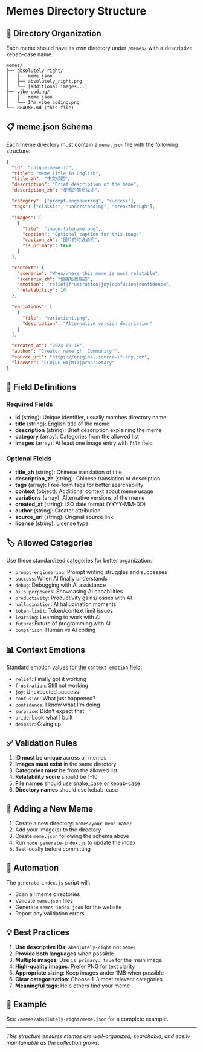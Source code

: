 # Memes Directory Structure

## 📁 Directory Organization

Each meme should have its own directory under `/memes/` with a descriptive kebab-case name.

```
memes/
├── absolutely-right/
│   ├── meme.json
│   ├── absolutely_right.png
│   └── [additional images...]
├── vibe-coding/
│   ├── meme.json
│   └── I'm_vibe_coding.png
└── README.md (this file)
```

## 📋 meme.json Schema

Each meme directory must contain a `meme.json` file with the following structure:

```json
{
  "id": "unique-meme-id",
  "title": "Meme Title in English",
  "title_zh": "中文标题",
  "description": "Brief description of the meme",
  "description_zh": "梗图的简短描述",

  "category": ["prompt-engineering", "success"],
  "tags": ["classic", "understanding", "breakthrough"],

  "images": [
    {
      "file": "image-filename.png",
      "caption": "Optional caption for this image",
      "caption_zh": "图片的可选说明",
      "is_primary": true
    }
  ],

  "context": {
    "scenario": "When/where this meme is most relatable",
    "scenario_zh": "使用场景描述",
    "emotion": "relief|frustration|joy|confusion|confidence",
    "relatability": 10
  },

  "variations": [
    {
      "file": "variation1.png",
      "description": "Alternative version description"
    }
  ],

  "created_at": "2024-09-18",
  "author": "Creator name or 'Community'",
  "source_url": "https://original-source-if-any.com",
  "license": "CC0|CC-BY|MIT|proprietary"
}
```

## 🎯 Field Definitions

### Required Fields

- **id** (string): Unique identifier, usually matches directory name
- **title** (string): English title of the meme
- **description** (string): Brief description explaining the meme
- **category** (array): Categories from the allowed list
- **images** (array): At least one image entry with `file` field

### Optional Fields

- **title_zh** (string): Chinese translation of title
- **description_zh** (string): Chinese translation of description
- **tags** (array): Free-form tags for better searchability
- **context** (object): Additional context about meme usage
- **variations** (array): Alternative versions of the meme
- **created_at** (string): ISO date format (YYYY-MM-DD)
- **author** (string): Creator attribution
- **source_url** (string): Original source link
- **license** (string): License type

## 🏷️ Allowed Categories

Use these standardized categories for better organization:

- `prompt-engineering`: Prompt writing struggles and successes
- `success`: When AI finally understands
- `debug`: Debugging with AI assistance
- `ai-superpowers`: Showcasing AI capabilities
- `productivity`: Productivity gains/losses with AI
- `hallucination`: AI hallucination moments
- `token-limit`: Token/context limit issues
- `learning`: Learning to work with AI
- `future`: Future of programming with AI
- `comparison`: Human vs AI coding

## 📊 Context Emotions

Standard emotion values for the `context.emotion` field:

- `relief`: Finally got it working
- `frustration`: Still not working
- `joy`: Unexpected success
- `confusion`: What just happened?
- `confidence`: I know what I'm doing
- `surprise`: Didn't expect that
- `pride`: Look what I built
- `despair`: Giving up

## ✅ Validation Rules

1. **ID must be unique** across all memes
2. **Images must exist** in the same directory
3. **Categories must be** from the allowed list
4. **Relatability score** should be 1-10
5. **File names** should use snake_case or kebab-case
6. **Directory names** should use kebab-case

## 🚀 Adding a New Meme

1. Create a new directory: `memes/your-meme-name/`
2. Add your image(s) to the directory
3. Create `meme.json` following the schema above
4. Run `node generate-index.js` to update the index
5. Test locally before committing

## 🤖 Automation

The `generate-index.js` script will:
- Scan all meme directories
- Validate `meme.json` files
- Generate `memes-index.json` for the website
- Report any validation errors

## 💡 Best Practices

1. **Use descriptive IDs**: `absolutely-right` not `meme1`
2. **Provide both languages** when possible
3. **Multiple images**: Use `is_primary: true` for the main image
4. **High-quality images**: Prefer PNG for text clarity
5. **Appropriate sizing**: Keep images under 1MB when possible
6. **Clear categorization**: Choose 1-3 most relevant categories
7. **Meaningful tags**: Help others find your meme

## 📝 Example

See `/memes/absolutely-right/meme.json` for a complete example.

---

*This structure ensures memes are well-organized, searchable, and easily maintainable as the collection grows.*